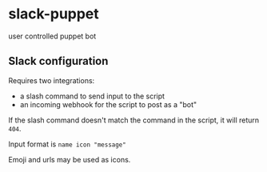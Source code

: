 slack-puppet
============

user controlled puppet bot


Slack configuration
-------------------

Requires two integrations:

- a slash command to send input to the script
- an incoming webhook for the script to post as a "bot"

If the slash command doesn't match the command in the script, it will return `404`.

Input format is `name icon "message"`

Emoji and urls may be used as icons.
